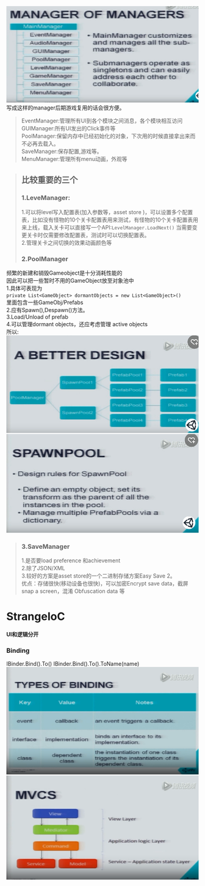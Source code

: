 ![UnityFrame](./UnityFrame/UnityFrame.png)  
写成这样的manager后期游戏复用的话会很方便。  
>EventManager:管理所有UI到各个模块之间消息，各个模块相互访问  
>GUIManager:所有UI发出的Click事件等  
>PoolManager:保留内存中已经初始化的对象，下次用的时候直接拿出来而不必再去载入。  
>SaveManager:保存配置,游戏等。  
>MenuManager:管理所有menu动画，外观等  

>## 比较重要的三个
>### 1.LeveManager:
>1.可以将level写入配置表(加入参数等，asset store <mad levelmanager>)，可以设置多个配置表，比如没有怪物的10个关卡配置表用来测试，有怪物的10个关卡配置表用来上线，载入关卡可以直接写一个API:`LevelManager.LoadNext()` 当需要变更关卡时仅需要修改配置表，测试时可以切换配置表。    
2.管理关卡之间切换的效果动画颜色等
>### 2.PoolManager  
频繁的新建和销毁Gameobject是十分消耗性能的  
因此可以把一些暂时不用的GameObject放至对象池中  
1.具体可表现为  
`private List<GameObject> dormantObjects = new List<GameObject>()`  
里面包含一些GameObj/Prefabs  
2.应有Spawn(),Despawn()方法。  
3.Load/Unload of prefab  
4.可以管理dormant objects，还应考虑管理 active objects  
所以:  
![UnityFrame](./UnityFrame/UnityFrame2.png)   
![UnityFrame](./UnityFrame/UnityFrame3.png) 

>### 3.SaveManager  
>1.是否要load preference 和achievement  
>2.除了JSON/XML   
>3.较好的方案是asset store的一个二进制存储方案Easy Save 2。  
>优点：存储很快(移动设备也很快)，可以加密Encrypt save data，截屏snap a screen，混淆 Obfuscation data 等  

# StrangeIoC #  
#### UI和逻辑分开
### Binding ###
IBinder.Bind<key>().To<value>()
IBinder.Bind<key>().To<value>().ToName(name)  
![UnityFrame](./UnityFrame/UnityFrame4.png)  
![UnityFrame](./UnityFrame/UnityFrame5.png) 
